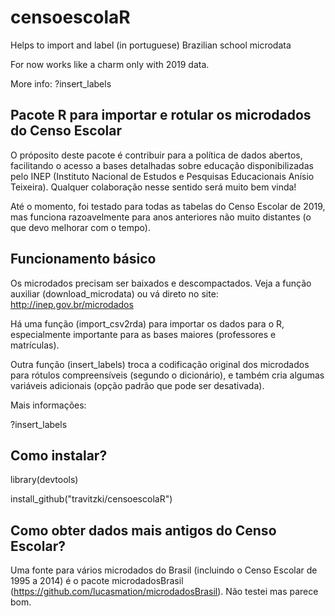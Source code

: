 # censoescolaR
Helps to import and label (in portuguese) Brazilian school microdata

For now works like a charm only with 2019 data.

More info:
?insert_labels

## Pacote R para importar e rotular os microdados do Censo Escolar

O próposito deste pacote é contribuir para a política de dados abertos, facilitando o acesso a bases detalhadas sobre educação disponibilizadas pelo INEP (Instituto Nacional de Estudos e Pesquisas Educacionais Anísio Teixeira). Qualquer colaboração nesse sentido será muito bem vinda!

Até o momento, foi testado para todas as tabelas do Censo Escolar de 2019, mas funciona razoavelmente para anos anteriores não muito distantes (o que devo melhorar com o tempo).

## Funcionamento básico

Os microdados precisam ser baixados e descompactados. Veja a função auxiliar (download_microdata) ou vá direto no site: http://inep.gov.br/microdados 

Há uma função (import_csv2rda) para importar os dados para o R, especialmente importante para as bases maiores (professores e matrículas).

Outra função (insert_labels) troca a codificação original dos microdados para rótulos compreensíveis (segundo o dicionário), e também cria algumas variáveis adicionais (opção padrão que pode ser desativada).

Mais informações:

?insert_labels

## Como instalar?

library(devtools)

install_github("travitzki/censoescolaR")

## Como obter dados mais antigos do Censo Escolar?

Uma fonte para vários microdados do Brasil (incluindo o Censo Escolar de 1995 a 2014) é o pacote microdadosBrasil (https://github.com/lucasmation/microdadosBrasil). Não testei mas parece bom.
